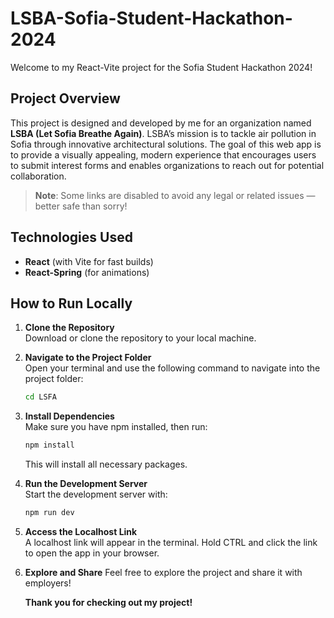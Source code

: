 # LSBA-Sofia-Student-Hackathon-2024

Welcome to my React-Vite project for the Sofia Student Hackathon 2024!

## Project Overview
This project is designed and developed by me for an organization named **LSBA (Let Sofia Breathe Again)**. LSBA’s mission is to tackle air pollution in Sofia through innovative architectural solutions. The goal of this web app is to provide a visually appealing, modern experience that encourages users to submit interest forms and enables organizations to reach out for potential collaboration.

> **Note**: Some links are disabled to avoid any legal or related issues — better safe than sorry!

## Technologies Used
- **React** (with Vite for fast builds)
- **React-Spring** (for animations)

## How to Run Locally

1. **Clone the Repository**  
   Download or clone the repository to your local machine.

2. **Navigate to the Project Folder**  
   Open your terminal and use the following command to navigate into the project folder:
   ```bash
   cd LSFA
   
3. **Install Dependencies**  
   Make sure you have npm installed, then run:
   ```bash
   npm install
   ```
   This will install all necessary packages.
   
4. **Run the Development Server**  
   Start the development server with:
   ```bash
   npm run dev
   ```
   
5. **Access the Localhost Link**  
   A localhost link will appear in the terminal. Hold CTRL and click the link to open the app in your browser.

6. **Explore and Share**
   Feel free to explore the project and share it with employers!

   **Thank you for checking out my project!**








